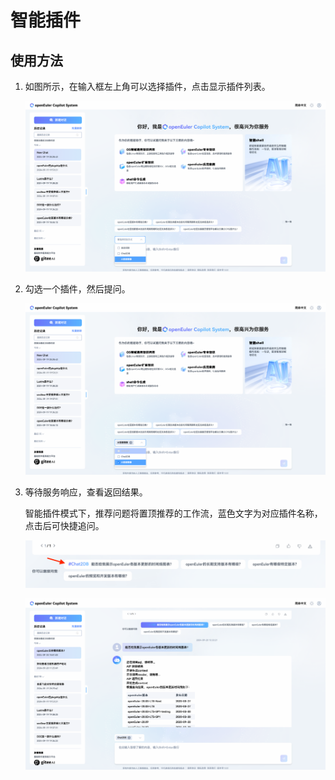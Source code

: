 # 智能插件

## 使用方法

1. 如图所示，在输入框左上角可以选择插件，点击显示插件列表。

   ![智能插件](pictures/plugin-list.png)

2. 勾选一个插件，然后提问。

   ![智能插件](pictures/plugin-selected.png)

3. 等待服务响应，查看返回结果。

   智能插件模式下，推荐问题将置顶推荐的工作流，蓝色文字为对应插件名称，点击后可快捷追问。

   ![智能插件](pictures/plugin-suggestion.png)

   ![智能插件](pictures/plugin-result.png)
